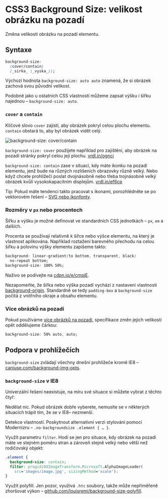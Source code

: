 CSS3 Background Size: velikost obrázku na pozadí
================================================

Změna velikosti obrázku na pozadí elementu.

Syntaxe
-------

```css
background-size:
  (cover/contain)
  (_sirka_ (_vyska_));
```

Výchozí hodnota `background-size: auto auto` znamená, že si obrázek zachová svou původní velikost.

Podobně jako u ostatních CSS vlastností můžeme zapsat výšku i šířku najednou –  `background-size: auto`.

### `cover` a `contain`

Klíčové slovo `cover` zajistí, aby obrázek pokryl celou plochu elementu. `contain` obstará to, aby byl obrázek vidět celý.

![background-size: cover/contain](../dist/images/original/background-size-cover-contain.svg)

`background-size: cover` použijete například pro zajištění, aby obrázek na pozadí stránky pokryl celou její plochu. [vrdl.in/ognci](http://alistapart.com/d/supersize-that-background-please/index3.html)

`background-size: contain` zase v situaci, kdy máte ikonku na pozadí elementu, jenž bude na různých rozlišeních obrazovky různě velký. Nebo když chcete prohlížeči poslat dvojnásobně nebo třeba trojnásobně velký obrázek kvůli vysokokapacitním displejům. [vrdl.in/ef6cp](http://www.studiopress.com/design/css-background-size-graphics.htm)

Tip: Pokud máte tendenci takto pracovat s ikonami, porozhlédněte se po vektorovém řešení – [SVG nebo ikonfonty](ikonfonty-vs-svg.md).

### Rozměry v `px` nebo procentech

Šířku a výšku je možné definovat ve standardních CSS jednotkách – `px`, `em` a dalších.

Procenta se používají relativně k šířce nebo výšce elementu, na který je vlastnost aplikována. Například roztažení barevného přechodu na celou šířku a polovinu výšky elementu zapíšeme takto:

```css
background: linear-gradient(to bottom, transparent, black)
  no-repeat bottom;
background-size: 100% 50%;
```

Naživo se podívejte na [cdpn.io/e/cmpjE](https://codepen.io/machal/pen/cmpjE).

Nezapomeňte, že šířka nebo výška pozadí vychází z nastavení vlastnosti [background-origin](css3-background-origin.md). Standardně se tedy `padding-box` a `background-size` počítá z vnitřního okraje a obsahu elementu.

### Více obrázků na pozadí

Pokud používáme [více obrázků na pozadí](css3-multiple-backgrounds.md), specifikace změn jejich velikostí opět oddělujeme čárkou:

```css
background-size: 50% auto, auto;
```

Podpora v prohlížečích
----------------------

`background-size` zvládají všechny dnešní prohlížeče kromě IE8 – [caniuse.com/background-img-opts](https://caniuse.com/background-img-opts).

### `background-size` v IE8

Univerzální řešení neexistuje, na míru své situace si můžete vybrat z těchto čtyř:

Nedělat nic. Pokud obrázek dobře vyberete, nemusíte se v některých situacích trápit tím, že se v IE8– nezmenší.

Detekce vlastností. Poskytnout alternativní verzi stylování pomocí Modernizru  – `.no-backgroundsize .element { … }`.

Využít parametru `filter`. Hodí se jen pro situace, kdy obrázek na pozadí máte ve stejném poměru stran a zároveň stejně velký nebo větší než rodičovský objekt:

```css
.element {
  background-size: contain;
  filter: progid:DXImageTransform.Microsoft.AlphaImageLoader(
    src='images/image.jpg', sizingMethod='scale');
}
```

Využít polyfill. Jen pozor, využívá `.htc` soubory, takže může nepřiměřeně zhoršovat výkon – [github.com/louisremi/background-size-polyfill](https://github.com/louisremi/background-size-polyfill).
